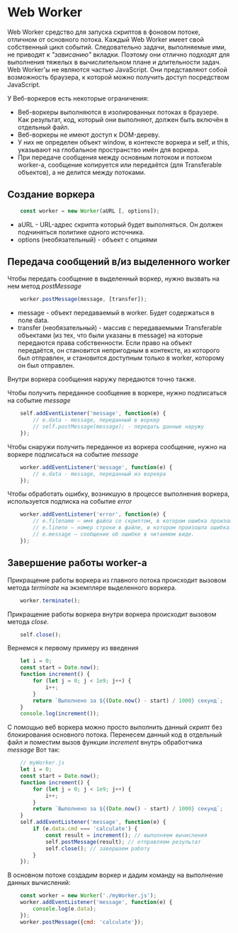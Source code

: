 # Web Worker

Web Worker средство для запуска скриптов в фоновом потоке, отличном от основного потока. Каждый Web Worker имеет свой собственный цикл событий. Следовательно задачи, выполняемые ими, не приводят к *"зависанию"* вкладки. Поэтому они отлично подходят для выполнения тяжелых в вычислительном плане и длительности задач.
Web Worker'ы не являются частью JavaScript. Они представляют собой возможность браузера, к которой можно получить доступ посредством JavaScript.

У Веб-воркеров есть некоторые ограничения:
* Веб-воркеры выполняются в изолированных потоках в браузере. Как результат, код, который они выполняют, должен быть включён в отдельный файл.
* Веб-воркеры не имеют доступ к DOM-дереву.
* У них не определен объект window, в контексте воркера и self, и this, указывают на глобальное пространство имён для воркера.
* При передаче сообщения между основным потоком и потоком worker-а, сообщение копируется или передаётся (для Transferable объектов), а не делится между потоками.

## Создание воркера

```javascript
    const worker = new Worker(aURL [, options]);
```

* aURL - URL-адрес скрипта который будет выполняться. Он должен подчиняться политике одного источника.
* options (необязательный) - объект с опциями

## Передача сообщений в/из выделенного worker
Чтобы передать сообщение в выделенный воркер, нужно вызвать на нем метод *postMessage*

```javascript
    worker.postMessage(message, [transfer]);
```

* message - объект передаваемый в worker. Будет содержаться в поле data.
* transfer (необязательный) - массив с передаваемыми Transferable объектами (из тех, что были указаны в message) на которые передаются права собственности. Если право на объект передаётся, он становится непригодным в контексте, из которого был отправлен, и становится доступным только в worker, которому он был отправлен.

Внутри воркера сообщения наружу передаются точно также.

Чтобы получить переданное сообщение в воркере, нужно подписаться на событие *message*

```javascript
    self.addEventListener('message', function(e) {
        // e.data - message, переданный в воркер
        // self.postMessage(message); - передать данные наружу
    });
```

Чтобы снаружи получить переданное из воркера сообщение, нужно на воркере подписаться на событие *message*

```javascript
    worker.addEventListener('message', function(e) {
        // e.data - message, переданный из воркера
    });
```

Чтобы обработать ошибку, возникшую в процессе выполнения воркера, используется подписка на событие *error*

```javascript
    worker.addEventListener('error', function(e) {
        // e.filename — имя файла со скриптом, в котором ошибка произошла.
        // e.lineno — номер строки в файле, в котором произошла ошибка.
        // e.message — cообщение об ошибке в читаемом виде.
    });
```

## Завершение работы worker-а

Прикращение работы воркера из главного потока происходит вызовом метода *terminate* на экземпляре выделенного воркера.

```javascript
    worker.terminate();
```

Прикращение работы воркера внутри воркера происходит вызовом метода *close*.

```javascript
    self.close();
```

Вернемся к первому примеру из введения

```javascript
    let i = 0;
    const start = Date.now();
    function increment() {
        for (let j = 0; j < 1e9; j++) {
            i++;
        }
        return `Выполнено за ${(Date.now() - start) / 1000} секунд`;
    }
    console.log(increment());
```

С помощью веб воркера можно просто выполнить данный скрипт без блокирования основного потока.
Перенесем данный код в отдельный файл и поместим вызов функции *increment* внутрь обработчика *message*
Вот так:

```javascript
    // myWorker.js
    let i = 0;
    const start = Date.now();
    function increment() {
        for (let j = 0; j < 1e9; j++) {
            i++;
        }
        return `Выполнено за ${(Date.now() - start) / 1000} секунд`;
    }
    self.addEventListener('message', function(e) {
        if (e.data.cmd === 'calculate') {
            const result = increment(); // выполняем вычисления
            self.postMessage(result); // отправляем результат
            self.close(); // завершаем работу
        }
    });
```

В основном потоке создадим воркер и дадим команду на выполнение данных вычислений:

```javascript
    const worker = new Worker('./myWorker.js');
    worker.addEventListener('message', function(e) {
        console.log(e.data);
    });
    worker.postMessage({cmd: 'calculate'});
```